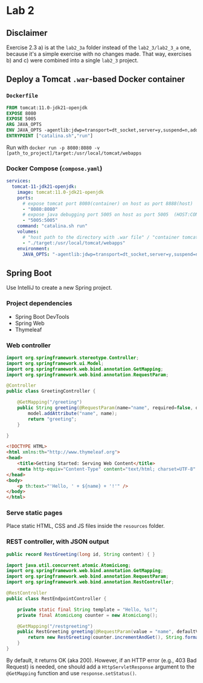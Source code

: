 # Lab 2
## Disclaimer
Exercise 2.3 a\) is at the `lab2_3a` folder instead of the `lab2_3/lab2_3_a` one, because it's a simple exercise with no changes made. That way, exercises b\) and c\) were combined into a single `lab2_3` project.

## Deploy a Tomcat `.war`-based Docker container
### `Dockerfile`
```dockerfile
FROM tomcat:11.0-jdk21-openjdk
EXPOSE 8080
EXPOSE 5005
ARG JAVA_OPTS
ENV JAVA_OPTS -agentlib:jdwp=transport=dt_socket,server=y,suspend=n,address=*:5005
ENTRYPOINT ["catalina.sh","run"]
```

Run with `docker run -p 8080:8080 -v [path_to_project]/target:/usr/local/tomcat/webapps`

### Docker Compose (`compose.yaml`)
```yaml
services:
  tomcat-11-jdk21-openjdk:
    image: tomcat:11.0-jdk21-openjdk
    ports:
      # expose tomcat port 8080(container) on host as port 8888(host)
      - "8080:8080"
      # expose java debugging port 5005 on host as port 5005  (HOST:CONTAINER)
      - "5005:5005"
    command: "catalina.sh run"
    volumes:
      # "host path to the directory with .war file" / "container tomcat directory with webapps"
      - "./target:/usr/local/tomcat/webapps"
    environment:
      JAVA_OPTS: "-agentlib:jdwp=transport=dt_socket,server=y,suspend=n,address=*:5005"
```

## Spring Boot
Use IntelliJ to create a new Spring project.

### Project dependencies
- Spring Boot DevTools
- Spring Web
- Thymeleaf

### Web controller
```java
import org.springframework.stereotype.Controller;
import org.springframework.ui.Model;
import org.springframework.web.bind.annotation.GetMapping;
import org.springframework.web.bind.annotation.RequestParam;

@Controller
public class GreetingController {

	@GetMapping("/greeting")
	public String greeting(@RequestParam(name="name", required=false, defaultValue="World") String name, Model model) {
		model.addAttribute("name", name);
		return "greeting";
	}

}
```

```html
<!DOCTYPE HTML>
<html xmlns:th="http://www.thymeleaf.org">
<head> 
    <title>Getting Started: Serving Web Content</title> 
    <meta http-equiv="Content-Type" content="text/html; charset=UTF-8" />
</head>
<body>
    <p th:text="'Hello, ' + ${name} + '!'" />
</body>
</html>
```

### Serve static pages
Place static HTML, CSS and JS files inside the `resources` folder.

### REST controller, with JSON output
```java
public record RestGreeting(long id, String content) { }
```

```java
import java.util.concurrent.atomic.AtomicLong;
import org.springframework.web.bind.annotation.GetMapping;
import org.springframework.web.bind.annotation.RequestParam;
import org.springframework.web.bind.annotation.RestController;

@RestController
public class RestEndpointController {

    private static final String template = "Hello, %s!";
    private final AtomicLong counter = new AtomicLong();

    @GetMapping("/restgreeting")
    public RestGreeting greeting(@RequestParam(value = "name", defaultValue = "World") String name) {
        return new RestGreeting(counter.incrementAndGet(), String.format(template, name));
    }
}
```

By default, it returns OK (aka 200). However, if an HTTP error (e.g., 403 Bad Request) is needed, one should add a `HttpServletResponse` argument to the `@GetMapping` function and use `response.setStatus()`.